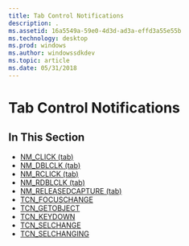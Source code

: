 ```yaml
---
title: Tab Control Notifications
description: .
ms.assetid: 16a5549a-59e0-4d3d-ad3a-effd3a55e55b
ms.technology: desktop
ms.prod: windows
ms.author: windowssdkdev
ms.topic: article
ms.date: 05/31/2018
---
```


# Tab Control Notifications

## In This Section

-   [NM\_CLICK (tab)](nm-click-tab.md)
-   [NM\_DBLCLK (tab)](nm-dblclk-tab.md)
-   [NM\_RCLICK (tab)](nm-rclick-tab.md)
-   [NM\_RDBLCLK (tab)](nm-rdblclk-tab.md)
-   [NM\_RELEASEDCAPTURE (tab)](nm-releasedcapture-tab-.md)
-   [TCN\_FOCUSCHANGE](tcn-focuschange.md)
-   [TCN\_GETOBJECT](tcn-getobject.md)
-   [TCN\_KEYDOWN](tcn-keydown.md)
-   [TCN\_SELCHANGE](tcn-selchange.md)
-   [TCN\_SELCHANGING](tcn-selchanging.md)

 

 




